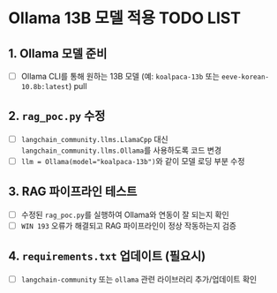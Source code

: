 # Ollama 13B 모델 적용 TODO LIST

## 1. Ollama 모델 준비
- [ ] Ollama CLI를 통해 원하는 13B 모델 (예: `koalpaca-13b` 또는 `eeve-korean-10.8b:latest`) pull

## 2. `rag_poc.py` 수정
- [ ] `langchain_community.llms.LlamaCpp` 대신 `langchain_community.llms.Ollama`를 사용하도록 코드 변경
- [ ] `llm = Ollama(model="koalpaca-13b")`와 같이 모델 로딩 부분 수정

## 3. RAG 파이프라인 테스트
- [ ] 수정된 `rag_poc.py`를 실행하여 Ollama와 연동이 잘 되는지 확인
- [ ] `WIN 193` 오류가 해결되고 RAG 파이프라인이 정상 작동하는지 검증

## 4. `requirements.txt` 업데이트 (필요시)
- [ ] `langchain-community` 또는 `ollama` 관련 라이브러리 추가/업데이트 확인